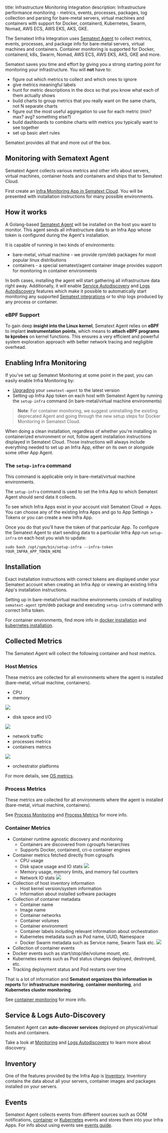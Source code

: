 title: Infrastructure Monitoring Integration
description: Infrastructure performance monitoring - metrics, events, processes, packages, log collection and parsing for bare-metal servers, virtual machines and containers with support for Docker, containerd, Kubernetes, Swarm, Nomad, AWS ECS, AWS EKS, AKS, GKE.

The Sematext Infra Integration uses [Sematext Agent](../agents/sematext-agent) to collect metrics, events, processes, and package info for bare-metal servers, virtual machines and containers. Container monitoring is supported for Docker, containerd, k8s, Swarm, Nomad, AWS ECS, AWS EKS, AKS, GKE and more.

Sematext saves you time and effort by giving you a strong starting point for monitoring your infrastructure. You will **not** have to:

- figure out which metrics to collect and which ones to ignore
- give metrics meaningful labels
- hunt for metric descriptions in the docs so that you know what each of them actually shows
- build charts to group metrics that you really want on the same charts, not N separate charts
- figure out the most useful aggregation to use for each metric (min? max? avg? something else?)
- build dashboards to combine charts with metrics you typically want to see together
- set up basic alert rules

Sematext provides all that and more out of the box.


## Monitoring with Sematext Agent

Sematext Agent collects various metrics and other info about servers, virtual machines, container hosts and containers and ships that to Sematext Cloud.

First create an [Infra Monitoring App in Sematext Cloud](https://apps.sematext.com/ui/monitoring-create). You will be presented with installation instructions for many possible environments.


## How it works

A Golang-based [Sematext Agent](../agents/sematext-agent) will be installed on the host you want to monitor. This agent sends all infrastructure data to an Infra App whose token is configured during the Agent's installation.

It is capable of running in two kinds of environments:
- bare-metal, virtual machine - we provide rpm/deb packages for most popular linux distributions
- containers - a special sematext/agent container image provides support for monitoring in container environments

In both cases, installing the agent will start gathering all infrastructure data right away. Additionally, it will enable [Service Autodiscovery](../monitoring/autodiscovery) and [Logs Autodiscovery](../logs/discovery/intro/) features which make it possible to automatically start monitoring any supported [Sematext integrations](./integration) or to ship logs produced by any process or container.

### eBPF Support

To gain deep **insight into the Linux kernel**, Sematext Agent relies on **eBPF** to implant **instrumentation points**, which means to **attach eBPF programs to kprobes** on kernel functions. This ensures a very efficient and powerful system exploration approach with better network tracing and negligible overhead.


## Enabling Infra Monitoring

If you've set up Sematext Monitoring at some point in the past, you can easily enable Infra Monitoring by:

- [Upgrading](/monitoring/spm-faq/#agent-updating) your `sematext-agent` to the latest version
- Setting up Infra App token on each host with Sematext Agent by running the `setup-infra` command (in bare-metal/virtual machine environments)

> **Note**: For container monitoring, we suggest uninstalling the existing deprecated Agent and going through the new setup steps for Docker Monitoring in Sematext Cloud.

When doing a clean installation, regardless of whether you're installing in containerized environment or not, follow agent installation instructions displayed in Sematext Cloud. Those instructions will always include everything needed to set up an Infra App, either on its own or alongside some other App Agent.


### The `setup-infra` command

This command is applicable only in bare-metal/virtual machine environments.

The `setup-infra` command is used to set the Infra App to which Sematext Agent should send data it collects.

To see which Infra Apps exist in your account visit Sematext Cloud -> Apps. You can choose any of the existing Infra Apps and go to App Settings > Tokens or you can create a new Infra App.

Once you do that you'll have the token of that particular App. To configure the Sematext Agent to start sending data to a particular Infra App run `setup-infra` on each host you wish to update:

`sudo bash /opt/spm/bin/setup-infra --infra-token YOUR_INFRA_APP_TOKEN_HERE`


## Installation

Exact installation instructions with correct tokens are displayed under your Sematext account when creating an Infra App or viewing an existing Infra App's installation instructions.

Setting up in bare-metal/virtual machine environments consists of installing `sematext-agent` rpm/deb package and executing `setup-infra` command with correct Infra token.

For container environments, find more info in [docker installation](../agents/sematext-agent/containers/installation) and [kubernetes installation](../agents/sematext-agent/kubernetes/installation).

## Collected Metrics
The Sematext Agent will collect the following container and host metrics.


### Host Metrics

These metrics are collected for all environments where the agent is installed (bare-metal, virtual machine, containers).

- CPU
- memory

![](../images/integrations/docker/hostcpu.png)

- disk space and I/O

![](../images/integrations/docker/hostdisk.png)

- network traffic
- processes metrics
- containers metrics

![](../images/integrations/docker/containers.png)

- orchestrator platforms

For more details, see [OS metrics](../agents/sematext-agent/os-metrics).

### Process Metrics

These metrics are collected for all environments where the agent is installed (bare-metal, virtual machine, containers).

See [Process Monitoring](../monitoring/processes) and [Process Metrics](../agents/sematext-agent/processes/metrics) for more info.

### Container Metrics

- Container runtime agnostic discovery and monitoring
    - Containers are discovered from cgroupfs hierarchies
    - Supports Docker, containerd, cri-o container engines
- Container metrics fetched directly from cgroupfs
    - CPU usage
    - Disk space usage and IO stats
        ![](../images/integrations/docker/container-cpu-io.png)
    - Memory usage, memory limits, and memory fail counters
    - Network IO stats
        ![](../images/integrations/docker/container-memory-network.png)
- Collection of host inventory information
    - Host kernel version/system information
    - Information about installed software packages
- Collection of container metadata
    - Container name
    - Image name
    - Container networks
    - Container volumes
    - Container environment
    - Container labels including relevant information about orchestration
    - Kubernetes metadata such as Pod name, UUID, Namespace
    - Docker Swarm metadata such as Service name, Swarm Task etc.
        ![](../images/integrations/docker/container-metadata.png)
- Collection of container events
- Docker events such as start/stop/die/volume mount, etc.
- Kubernetes events such as Pod status changes deployed, destroyed, etc.
- Tracking deployment status and Pod restarts over time

That is a lot of information and **Sematext organizes this information in reports** for **infrastructure monitoring**, **container monitoring**, and **Kubernetes cluster monitoring**.

See [container monitoring](../monitoring/containers/) for more info.

## Service & Logs Auto-Discovery

Sematext Agent can **auto-discover services** deployed on physical/virtual hosts and containers. 

Take a look at [Monitoring](../monitoring/autodiscovery) and [Logs Autodiscovery](../logs/discovery/intro/) to learn more about discovery.

## Inventory

One of the features provided by the Infra App is [Inventory](../monitoring/inventory). Inventory contains the data about all your servers, container images and packages installed on your servers.

## Events

Sematext Agent collects events from different sources such as OOM notifications, [container](../agents/sematext-agent/container/events) or [Kubernetes](../agents/sematext-agent/kubernetes/events) events and stores them into your Infra Apps. For info about using events see [events guide](../guide/events-guide).
